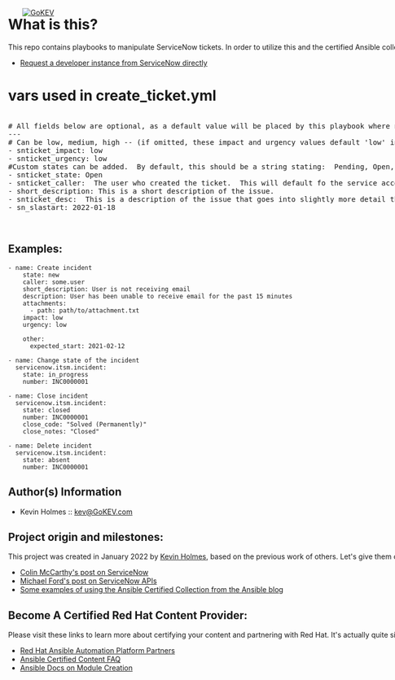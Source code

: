 [![GoKEV](http://GoKEV.com/GoKEV200.png)](http://GoKEV.com/)
<div style="position: absolute; top: 40px; left: 200px;">


# What is this?

This repo contains playbooks to manipulate ServiceNow tickets.
In order to utilize this and the certified Ansible collection,
you'll need an Ansible Automation Platform subscription as well
as a developer instance from ServiceNow.  Please don't run this
in production as-is.

* [Request a developer instance from ServiceNow directly](https://developer.servicenow.com/dev.do#!/learn/learning-plans/rome/new_to_servicenow/app_store_learnv2_buildmyfirstapp_rome_personal_developer_instances "Request a developer instance from ServiceNow directly")

# vars used in create_ticket.yml
<pre>

# All fields below are optional, as a default value will be placed by this playbook where necessary.
---
# Can be low, medium, high -- (if omitted, these impact and urgency values default 'low' in this playbook).
- snticket_impact: low
- snticket_urgency: low
#Custom states can be added.  By default, this should be a string stating:  Pending, Open, Work in Progress, Closed Complete, Closed Incomplete, or Closed Skipped -- or "absent" to delete the incident
- snticket_state: Open
- snticket_caller:  The user who created the ticket.  This will default fo the service account running this playbook
- short_description: This is a short description of the issue.
- snticket_desc:  This is a description of the issue that goes into slightly more detail than the short description and probably has a lot more information that will be required for troubleshooting and root cause analysis.
- sn_slastart: 2022-01-18


</pre>

Examples:
--------

    - name: Create incident
        state: new
        caller: some.user
        short_description: User is not receiving email
        description: User has been unable to receive email for the past 15 minutes
        attachments:
          - path: path/to/attachment.txt
        impact: low
        urgency: low

        other:
          expected_start: 2021-02-12

    - name: Change state of the incident
      servicenow.itsm.incident:
        state: in_progress
        number: INC0000001

    - name: Close incident
      servicenow.itsm.incident:
        state: closed
        number: INC0000001
        close_code: "Solved (Permanently)"
        close_notes: "Closed"

    - name: Delete incident
      servicenow.itsm.incident:
        state: absent
        number: INC0000001










Author(s) Information
------------------
* Kevin Holmes :: kev@GoKEV.com

## Project origin and milestones:

This project was created in January 2022 by [Kevin Holmes](http://GoKEV.com/), based on the previous work of others.  Let's give them credit here:

- [Colin McCarthy's post on ServiceNow](https://www.ansible.com/blog/ansible-servicenow-opening-and-closing-tickets)
- [Michael Ford's post on ServiceNow APIs](https://www.ansible.com/blog/ansible-servicenow-howto-part-3-making-outbound-restful-api-calls-to-ansible-tower)
- [Some examples of using the Ansible Certified Collection from the Ansible blog](https://www.ansible.com/blog/certified-collection-servicenow)

## Become A Certified Red Hat Content Provider:

Please visit these links to learn more about certifying your content and partnering with Red Hat.  It's actually quite simple and great for recognition that your modules have gone the extra step to be recognized and supportable:

* [Red Hat Ansible Automation Platform Partners](https://www.ansible.com/partners "Red Hat Ansible Automation Platform Partners")
* [Ansible Certified Content FAQ](https://access.redhat.com/articles/4916901 "Ansible Certified Content FAQ")
* [Ansible Docs on Module Creation](https://docs.ansible.com/ansible/latest/dev_guide/developing_modules_general.html "Ansible Docs on Module Creation")

